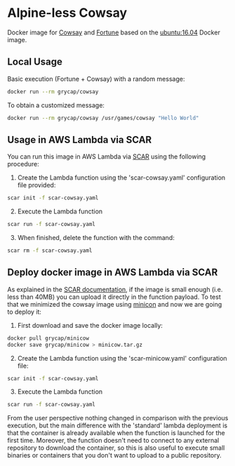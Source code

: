 # Alpine-less Cowsay

Docker image for [Cowsay](https://en.wikipedia.org/wiki/Cowsay) and [Fortune](https://en.wikipedia.org/wiki/Fortune_(Unix)) based on the [ubuntu:16.04](https://hub.docker.com/r/library/ubuntu/tags/16.04/) Docker image.

## Local Usage

Basic execution (Fortune + Cowsay) with a random message:

```sh
docker run --rm grycap/cowsay
```

To obtain a customized message:

```sh
docker run --rm grycap/cowsay /usr/games/cowsay "Hello World"
```

## Usage in AWS Lambda via SCAR

You can run this image in AWS Lambda via [SCAR](https://github.com/grycap/scar) using the following procedure:

1. Create the Lambda function using the 'scar-cowsay.yaml' configuration file provided:

```sh
scar init -f scar-cowsay.yaml
```

2. Execute the Lambda function

```sh
scar run -f scar-cowsay.yaml
```

3. When finished, delete the function with the command:

```sh
scar rm -f scar-cowsay.yaml
```

## Deploy docker image in AWS Lambda via SCAR

As explained in the [SCAR documentation](http://scar.readthedocs.io/en/latest/advanced_usage.html#upload-slim-docker-image-files-in-the-payload), if the image is small enough (i.e. less than 40MB) you can upload it directly in the function payload.
To test that we minimized the cowsay image using [minicon](https://github.com/grycap/minicon) and now we are going to deploy it:

1. First download and save the docker image locally:

```sh
docker pull grycap/minicow
docker save grycap/minicow > minicow.tar.gz
```

2. Create the Lambda function using the 'scar-minicow.yaml' configuration file:

```sh
scar init -f scar-cowsay.yaml
```

3. Execute the Lambda function

```sh
scar run -f scar-cowsay.yaml
```

From the user perspective nothing changed in comparison with the previous execution, but the main difference with the 'standard' lambda deployment is that the container is already available when the function is launched for the first time. Moreover, the function doesn't need to connect to any external repository to download the container, so this is also useful to execute small binaries or containers that you don't want to upload to a public repository.